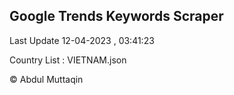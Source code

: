

## Google Trends Keywords Scraper 
 
Last Update 12-04-2023 , 03:41:23

Country List :
VIETNAM.json



© Abdul Muttaqin 

